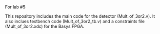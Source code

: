 For lab #5

This repository includes the main code for the detector (Mult_of_3or2.v). It also inclues testbench code (Mult_of_3or2_tb.v) and a constraints file (Mult_of_3or2.xdc) for the Basys FPGA.
